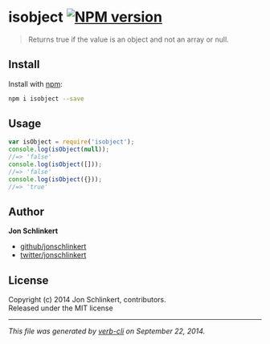 # isobject [![NPM version](https://badge.fury.io/js/isobject.png)](http://badge.fury.io/js/isobject)

> Returns true if the value is an object and not an array or null.

## Install
Install with [npm](npmjs.org):

```bash
npm i isobject --save
```

## Usage

```js
var isObject = require('isobject');
console.log(isObject(null));
//=> 'false'
console.log(isObject([]));
//=> 'false'
console.log(isObject({}));
//=> 'true'
```

## Author

**Jon Schlinkert**
 
+ [github/jonschlinkert](https://github.com/jonschlinkert)
+ [twitter/jonschlinkert](http://twitter.com/jonschlinkert) 

## License
Copyright (c) 2014 Jon Schlinkert, contributors.  
Released under the MIT license

***

_This file was generated by [verb-cli](https://github.com/assemble/verb-cli) on September 22, 2014._